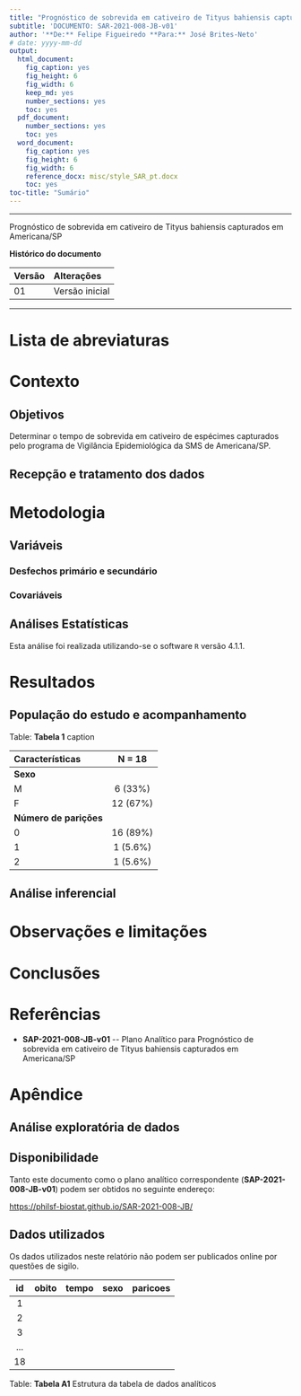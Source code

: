 ```yaml
---
title: "Prognóstico de sobrevida em cativeiro de Tityus bahiensis capturados em Americana/SP"
subtitle: 'DOCUMENTO: SAR-2021-008-JB-v01'
author: '**De:** Felipe Figueiredo **Para:** José Brites-Neto'
# date: yyyy-mm-dd
output:
  html_document:
    fig_caption: yes
    fig_height: 6
    fig_width: 6
    keep_md: yes
    number_sections: yes
    toc: yes
  pdf_document:
    number_sections: yes
    toc: yes
  word_document:
    fig_caption: yes
    fig_height: 6
    fig_width: 6
    reference_docx: misc/style_SAR_pt.docx
    toc: yes
toc-title: "Sumário"
---
```




---

Prognóstico de sobrevida em cativeiro de Tityus bahiensis capturados em Americana/SP

**Histórico do documento**


|Versão |Alterações     |
|:------|:--------------|
|01     |Versão inicial |

---

# Lista de abreviaturas

# Contexto

## Objetivos

Determinar o tempo de sobrevida em cativeiro de espécimes capturados pelo programa de Vigilância Epidemiológica da SMS de Americana/SP.

## Recepção e tratamento dos dados

# Metodologia



## Variáveis

### Desfechos primário e secundário

### Covariáveis

## Análises Estatísticas

Esta análise foi realizada utilizando-se o software `R` versão 4.1.1.

# Resultados

## População do estudo e acompanhamento


Table: **Tabela 1** caption

|**Características**    | **N = 18** |
|:----------------------|:----------:|
|__Sexo__               |            |
|M                      |  6 (33%)   |
|F                      |  12 (67%)  |
|__Número de parições__ |            |
|0                      |  16 (89%)  |
|1                      |  1 (5.6%)  |
|2                      |  1 (5.6%)  |

## Análise inferencial



# Observações e limitações

# Conclusões

# Referências

- **SAP-2021-008-JB-v01** -- Plano Analítico para Prognóstico de sobrevida em cativeiro de Tityus bahiensis capturados em Americana/SP
<!-- - Cohen, J. (1988). Statistical power analysis for the behavioral sciences (2nd Ed.). New York: Routledge. -->

# Apêndice

## Análise exploratória de dados



## Disponibilidade

Tanto este documento como o plano analítico correspondente (**SAP-2021-008-JB-v01**) podem ser obtidos no seguinte endereço:

<!-- Este documento pode ser obtido no seguinte endereço: -->

<https://philsf-biostat.github.io/SAR-2021-008-JB/>

## Dados utilizados

Os dados utilizados neste relatório não podem ser publicados online por questões de sigilo.


| id  | obito | tempo | sexo | paricoes |
|:---:|:-----:|:-----:|:----:|:--------:|
|  1  |       |       |      |          |
|  2  |       |       |      |          |
|  3  |       |       |      |          |
| ... |       |       |      |          |
| 18  |       |       |      |          |

Table: **Tabela A1** Estrutura da tabela de dados analíticos
